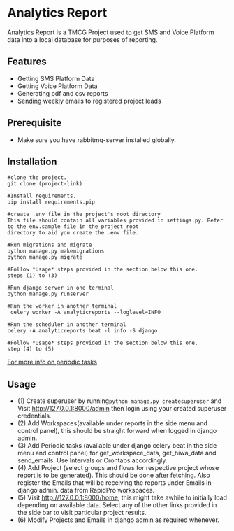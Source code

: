 # Analytics Report
Analytics Report is a TMCG Project used to get SMS and Voice Platform data into a local database
for purposes of reporting.

## Features
* Getting SMS Platform Data
* Getting Voice Platform Data
* Generating pdf and csv reports
* Sending weekly emails to registered project leads


## Prerequisite
* Make sure you have rabbitmq-server installed globally.


## Installation
```
#clone the project.
git clone (project-link)

#Install requirements.
pip install requirements.pip

#create .env file in the project's root directory
This file should contain all variables provided in settings.py. Refer to the env.sample file in the project root
directory to aid you create the .env file.

#Run migrations and migrate
python manage.py makemigrations
python manage.py migrate

#Follow *Usage* steps provided in the section below this one.
steps (1) to (3)

#Run django server in one terminal
python manage.py runserver

#Run the worker in another terminal
 celery worker -A analyticreports --loglevel=INFO
	
#Run the scheduler in another terminal
celery -A analyticreports beat -l info -S django

#Follow *Usage* steps provided in the section below this one.
step (4) to (5)

 ```
 [For more info on periodic tasks](http://docs.celeryproject.org/en/latest/userguide/periodic-tasks.html)


## Usage

* (1) Create superuser by running`python manage.py createsuperuser` and Visit http://127.0.0.1:8000/admin then
login using your created superuser credentials.
* (2) Add Workspaces(available under reports in the side menu and control panel), this should be straight forward when
logged in django admin.
* (3) Add Periodic tasks (available under django celery beat in the side menu and control panel) for get_workspace_data,
 get_hiwa_data and send_emails. Use Intervals or Crontabs accordingly.
* (4) Add Project (select groups and flows for respective project whose report is to be generated). This should be done
after fetching. Also register the Emails that will be receiving the reports under Emails in django admin.
data from RapidPro workspaces.
* (5) Visit http://127.0.0.1:8000/home, this might take awhile to initially load depending on available data. Select any
 of the other links provided in the side bar to visit particular project results.
* (6) Modify Projects and Emails in django admin as required whenever.


